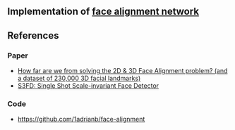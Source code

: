 ## Implementation of [face alignment network](https://adrianbulat.com/face-alignment)

## References
### Paper
- [How far are we from solving the 2D & 3D Face Alignment problem? (and a
dataset of 230,000 3D facial landmarks)](https://arxiv.org/pdf/1703.07332.pdf)
- [S3FD: Single Shot Scale-invariant Face Detector](https://arxiv.org/pdf/1708.05237.pdf)
### Code
- https://github.com/1adrianb/face-alignment
